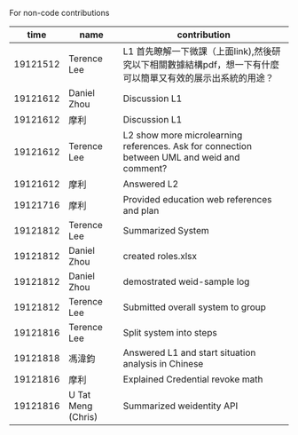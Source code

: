 For non-code contributions

| time	| name	| contribution |
|---|---|---|
|19121512	|Terence Lee	|L1 首先瞭解一下微課（上面link),然後研究以下相關數據結構pdf，想一下有什麼可以簡單又有效的展示出系統的用途？
|19121612	|Daniel Zhou	|Discussion L1
|19121612	|摩利	|Discussion L1
|19121612	|Terence Lee	|L2 show more microlearning references. Ask for connection between UML and weid and comment?
|19121612	|摩利	|Answered L2
|19121716	|摩利	|Provided education web references and plan
|19121812	|Terence Lee	|Summarized System
|19121812	|Daniel Zhou	|created roles.xlsx
|19121812	|Daniel Zhou	|demostrated weid-sample log
|19121812	|Terence Lee	|Submitted overall system to group
|19121816	|Terence Lee	|Split system into steps
|19121818	|馮湋鈞	|Answered L1 and start situation analysis in Chinese
|19121816	|摩利	|Explained Credential revoke math
|19121816	|U Tat Meng (Chris)	|Summarized weidentity API

